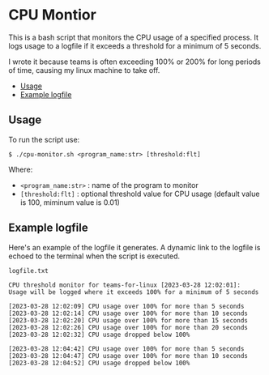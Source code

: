 # CPU Montior

This is a bash script that monitors the CPU usage of a specified process. It logs usage to a logfile if it exceeds a threshold for a minimum of 5 seconds.

I wrote it because teams is often exceeding 100% or 200% for long periods of time, causing my linux machine to take off.

- [Usage](#usage)
- [Example logfile](#example-logfile)

## Usage

To run the script use:

`$ ./cpu-monitor.sh <program_name:str> [threshold:flt]`

Where:
- `<program_name:str>` : name of the program to monitor
- `[threshold:flt]` : optional threshold value for CPU usage (default value is 100, miminum value is 0.01)

## Example logfile

Here's an example of the logfile it generates. A dynamic link to the logfile is echoed to the terminal when the script is executed.

```
logfile.txt

CPU threshold monitor for teams-for-linux [2023-03-28 12:02:01]:
Usage will be logged where it exceeds 100% for a minimum of 5 seconds

[2023-03-28 12:02:09] CPU usage over 100% for more than 5 seconds
[2023-03-28 12:02:14] CPU usage over 100% for more than 10 seconds
[2023-03-28 12:02:20] CPU usage over 100% for more than 15 seconds
[2023-03-28 12:02:26] CPU usage over 100% for more than 20 seconds
[2023-03-28 12:02:32] CPU usage dropped below 100%

[2023-03-28 12:04:42] CPU usage over 100% for more than 5 seconds
[2023-03-28 12:04:47] CPU usage over 100% for more than 10 seconds
[2023-03-28 12:04:52] CPU usage dropped below 100%

```
